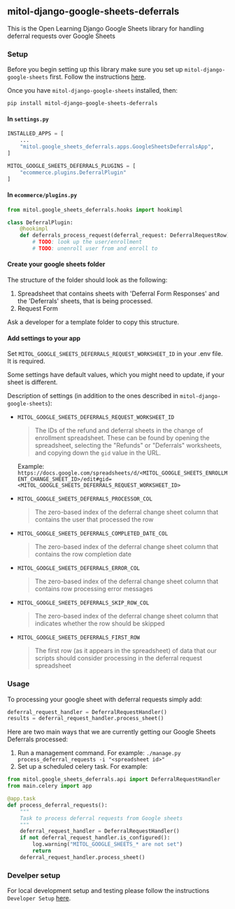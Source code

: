 mitol-django-google-sheets-deferrals
---

This is the Open Learning Django Google Sheets library for handling deferral requests over Google Sheets
### Setup
Before you begin setting up this library make sure you set up `mitol-django-google-sheets` first. Follow the instructions [here](https://github.com/mitodl/ol-django/blob/85bea3ec5da01180ef943deb89b14d1463eb7c21/src/mitol/google_sheets/README.md).

Once you have `mitol-django-google-sheets` installed, then:

`pip install mitol-django-google-sheets-deferrals`

#### In `settings.py`

```python
INSTALLED_APPS = [
    ...
    "mitol.google_sheets_deferrals.apps.GoogleSheetsDeferralsApp",
]
```


```python
MITOL_GOOGLE_SHEETS_DEFERRALS_PLUGINS = [
    "ecommerce.plugins.DeferralPlugin"
]
```

#### In `ecommerce/plugins.py`
```python
from mitol.google_sheets_deferrals.hooks import hookimpl

class DeferralPlugin:
    @hookimpl
    def deferrals_process_request(deferral_request: DeferralRequestRow) -> DeferralResult:
        # TODO: look up the user/enrollment
        # TODO: unenroll user from and enroll to
```

#### Create your google sheets folder
The structure of the folder should look as the following:

1. Spreadsheet that contains sheets with 'Deferral Form Responses' and the 'Deferrals' sheets, that is being processed.
2. Request Form

Ask a developer for a template folder to copy this structure.


#### Add settings to your app

Set `MITOL_GOOGLE_SHEETS_DEFERRALS_REQUEST_WORKSHEET_ID` in your .env file. It is required.

Some settings have default values, which you might need to update, if your sheet is different.

Description of settings (in addition to the ones described in `mitol-django-google-sheets`):

- `MITOL_GOOGLE_SHEETS_DEFERRALS_REQUEST_WORKSHEET_ID`
  > The IDs of the refund and deferral sheets in the change of enrollment spreadsheet. These can
    be found by opening the spreadsheet, selecting the "Refunds" or "Deferrals" worksheets, and
    copying down the `gid` value in the URL.

    Example:
    `https://docs.google.com/spreadsheets/d/<MITOL_GOOGLE_SHEETS_ENROLLMENT_CHANGE_SHEET_ID>/edit#gid=<MITOL_GOOGLE_SHEETS_DEFERRALS_REQUEST_WORKSHEET_ID>`


- `MITOL_GOOGLE_SHEETS_DEFERRALS_PROCESSOR_COL`
  > The zero-based index of the deferral change sheet column that contains the user that processed the row

- `MITOL_GOOGLE_SHEETS_DEFERRALS_COMPLETED_DATE_COL`
  > The zero-based index of the deferral change sheet column that contains the row completion date

- `MITOL_GOOGLE_SHEETS_DEFERRALS_ERROR_COL`
  > The zero-based index of the deferral change sheet column that contains row processing error messages

- `MITOL_GOOGLE_SHEETS_DEFERRALS_SKIP_ROW_COL`
  > The zero-based index of the deferral change sheet column that indicates whether the row should be skipped

- `MITOL_GOOGLE_SHEETS_DEFERRALS_FIRST_ROW`
  > The first row (as it appears in the spreadsheet) of data that our scripts should consider processing in the deferral request spreadsheet


### Usage
To processing your google sheet with deferral requests simply add:
```python
deferral_request_handler = DeferralRequestHandler()
results = deferral_request_handler.process_sheet()
```


Here are two main ways that we are currently getting our Google Sheets Deferrals processed:

1. Run a management command. For example:
`./manage.py process_deferral_requests -i "<spreadsheet id>"`
2. Set up a scheduled celery task. For example:
```python
from mitol.google_sheets_deferrals.api import DeferralRequestHandler
from main.celery import app

@app.task
def process_deferral_requests():
    """
    Task to process deferral requests from Google sheets
    """
    deferral_request_handler = DeferralRequestHandler()
    if not deferral_request_handler.is_configured():
        log.warning("MITOL_GOOGLE_SHEETS_* are not set")
        return
    deferral_request_handler.process_sheet()
```

### Develper setup
For local development setup and testing please follow the instructions `Developer Setup` [here](https://github.com/mitodl/ol-django/blob/85bea3ec5da01180ef943deb89b14d1463eb7c21/src/mitol/google_sheets/README.md#developer-setup).
